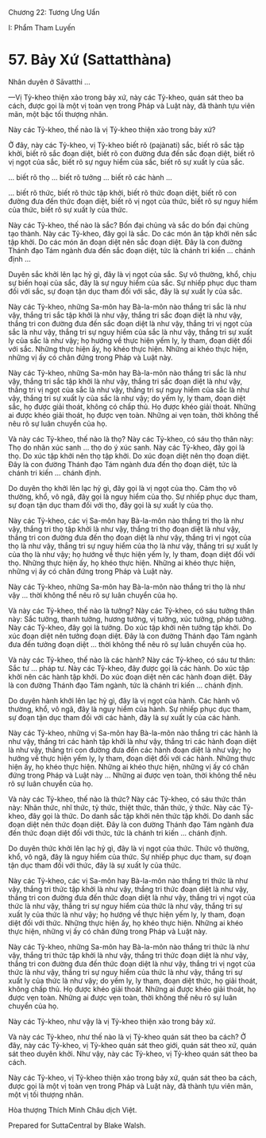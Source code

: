  

Chương 22: Tương Ưng Uẩn

I: Phẩm Tham Luyến

# 57\. Bảy Xứ (Sattatthàna)

Nhân duyên ở Sāvatthi …

—Vị Tỷ-kheo thiện xảo trong bảy xứ, này các Tỷ-kheo, quán sát theo ba cách, được gọi là một vị toàn vẹn trong Pháp và Luật này, đã thành tựu viên mãn, một bậc tối thượng nhân.

Này các Tỷ-kheo, thế nào là vị Tỷ-kheo thiện xảo trong bảy xứ?

Ở đây, này các Tỷ-kheo, vị Tỷ-kheo biết rõ (pajànati) sắc, biết rõ sắc tập khởi, biết rõ sắc đoạn diệt, biết rõ con đường đưa đến sắc đoạn diệt, biết rõ vị ngọt của sắc, biết rõ sự nguy hiểm của sắc, biết rõ sự xuất ly của sắc.

… biết rõ thọ … biết rõ tưởng … biết rõ các hành …

… biết rõ thức, biết rõ thức tập khởi, biết rõ thức đoạn diệt, biết rõ con đường đưa đến thức đoạn diệt, biết rõ vị ngọt của thức, biết rõ sự nguy hiểm của thức, biết rõ sự xuất ly của thức.

Này các Tỷ-kheo, thế nào là sắc? Bốn đại chủng và sắc do bốn đại chủng tạo thành. Này các Tỷ-kheo, đây gọi là sắc. Do các món ăn tập khởi nên sắc tập khởi. Do các món ăn đoạn diệt nên sắc đoạn diệt. Ðây là con đường Thánh đạo Tám ngành đưa đến sắc đoạn diệt, tức là chánh tri kiến … chánh định …

Duyên sắc khởi lên lạc hỷ gì, đây là vị ngọt của sắc. Sự vô thường, khổ, chịu sự biến hoại của sắc, đây là sự nguy hiểm của sắc. Sự nhiếp phục dục tham đối với sắc, sự đoạn tận dục tham đối với sắc, đây là sự xuất ly của sắc.

Này các Tỷ-kheo, những Sa-môn hay Bà-la-môn nào thắng tri sắc là như vậy, thắng tri sắc tập khởi là như vậy, thắng tri sắc đoạn diệt là như vậy, thắng tri con đường đưa đến sắc đoạn diệt là như vậy, thắng tri vị ngọt của sắc là như vậy, thắng tri sự nguy hiểm của sắc là như vậy, thắng tri sự xuất ly của sắc là như vậy; họ hướng về thực hiện yếm ly, ly tham, đoạn diệt đối với sắc. Những thực hiện ấy, họ khéo thực hiện. Những ai khéo thực hiện, những vị ấy có chân đứng trong Pháp và Luật này.

Này các Tỷ-kheo, những Sa-môn hay Bà-la-môn nào thắng tri sắc là như vậy, thắng tri sắc tập khởi là như vậy, thắng tri sắc đoạn diệt là như vậy, thắng tri vị ngọt của sắc là như vậy, thắng tri sự nguy hiểm của sắc là như vậy, thắng tri sự xuất ly của sắc là như vậy; do yếm ly, ly tham, đoạn diệt sắc, họ được giải thoát, không có chấp thủ. Họ được khéo giải thoát. Những ai được khéo giải thoát, họ được vẹn toàn. Những ai vẹn toàn, thời không thể nêu rõ sự luân chuyển của họ.

Và này các Tỷ-kheo, thế nào là thọ? Này các Tỷ-kheo, có sáu thọ thân này: Thọ do nhãn xúc sanh … thọ do ý xúc sanh. Này các Tỷ-kheo, đây gọi là thọ. Do xúc tập khởi nên thọ tập khởi. Do xúc đoạn diệt nên thọ đoạn diệt. Ðây là con đường Thánh đạo Tám ngành đưa đến thọ đoạn diệt, tức là chánh tri kiến … chánh định.

Do duyên thọ khởi lên lạc hỷ gì, đây gọi là vị ngọt của thọ. Cảm thọ vô thường, khổ, vô ngã, đây gọi là nguy hiểm của thọ. Sự nhiếp phục dục tham, sự đoạn tận dục tham đối với thọ, đây gọi là sự xuất ly của thọ.

Này các Tỷ-kheo, các vị Sa-môn hay Bà-la-môn nào thắng tri thọ là như vậy, thắng tri thọ tập khởi là như vậy, thắng tri thọ đoạn diệt là như vậy, thắng tri con đường đưa đến thọ đoạn diệt là như vậy, thắng tri vị ngọt của thọ là như vậy, thắng tri sự nguy hiểm của thọ là như vậy, thắng tri sự xuất ly của thọ là như vậy; họ hướng về thực hiện yếm ly, ly tham, đoạn diệt đối với thọ. Những thực hiện ấy, họ khéo thực hiện. Những ai khéo thực hiện, những vị ấy có chân đứng trong Pháp và Luật này.

Này các Tỷ-kheo, những Sa-môn hay Bà-la-môn nào thắng tri thọ là như vậy … thời không thể nêu rõ sự luân chuyển của họ.

Và này các Tỷ-kheo, thế nào là tưởng? Này các Tỷ-kheo, có sáu tưởng thân này: Sắc tưởng, thanh tưởng, hương tưởng, vị tưởng, xúc tưởng, pháp tưởng. Này các Tỷ-kheo, đây gọi là tưởng. Do xúc tập khởi nên tưởng tập khởi. Do xúc đoạn diệt nên tưởng đoạn diệt. Ðây là con đường Thánh đạo Tám ngành đưa đến tưởng đoạn diệt … thời không thể nêu rõ sự luân chuyển của họ.

Và này các Tỷ-kheo, thế nào là các hành? Này các Tỷ-kheo, có sáu tư thân: Sắc tư … pháp tư. Này các Tỷ-kheo, đây được gọi là các hành. Do xúc tập khởi nên các hành tập khởi. Do xúc đoạn diệt nên các hành đoạn diệt. Ðây là con đường Thánh đạo Tám ngành, tức là chánh tri kiến … chánh định.

Do duyên hành khởi lên lạc hỷ gì, đây là vị ngọt của hành. Các hành vô thường, khổ, vô ngã, đây là nguy hiểm của hành. Sự nhiếp phục dục tham, sự đoạn tận dục tham đối với các hành, đây là sự xuất ly của các hành.

Này các Tỷ-kheo, những vị Sa-môn hay Bà-la-môn nào thắng tri các hành là như vậy, thắng tri các hành tập khởi là như vậy, thắng tri các hành đoạn diệt là như vậy, thắng tri con đường đưa đến các hành đoạn diệt là như vậy; họ hướng về thực hiện yếm ly, ly tham, đoạn diệt đối với các hành. Những thực hiện ấy, họ khéo thực hiện. Những ai khéo thực hiện, những vị ấy có chân đứng trong Pháp và Luật này … Những ai được vẹn toàn, thời không thể nêu rõ sự luân chuyển của họ.

Và này các Tỷ-kheo, thế nào là thức? Này các Tỷ-kheo, có sáu thức thân này: Nhãn thức, nhĩ thức, tỷ thức, thiệt thức, thân thức, ý thức. Này các Tỷ-kheo, đây gọi là thức. Do danh sắc tập khởi nên thức tập khởi. Do danh sắc đoạn diệt nên thức đoạn diệt. Ðây là con đường Thánh đạo Tám ngành đưa đến thức đoạn diệt đối với thức, tức là chánh tri kiến … chánh định.

Do duyên thức khởi lên lạc hỷ gì, đây là vị ngọt của thức. Thức vô thường, khổ, vô ngã, đây là nguy hiểm của thức. Sự nhiếp phục dục tham, sự đoạn tận dục tham đối với thức, đây là sự xuất ly của thức.

Này các Tỷ-kheo, các vị Sa-môn hay Bà-la-môn nào thắng tri thức là như vậy, thắng tri thức tập khởi là như vậy, thắng tri thức đoạn diệt là như vậy, thắng tri con đường đưa đến thức đoạn diệt là như vậy, thắng tri vị ngọt của thức là như vậy, thắng tri sự nguy hiểm của thức là như vậy, thắng tri sự xuất ly của thức là như vậy; họ hướng về thực hiện yếm ly, ly tham, đoạn diệt đối với thức. Những thực hiện ấy, họ khéo thực hiện. Những ai khéo thực hiện, những vị ấy có chân đứng trong Pháp và Luật này.

Này các Tỷ-kheo, những Sa-môn hay Bà-la-môn nào thắng tri thức là như vậy, thắng tri thức tập khởi là như vậy, thắng tri thức đoạn diệt là như vậy, thắng tri con đường đưa đến thức đoạn diệt là như vậy, thắng tri vị ngọt của thức là như vậy, thắng tri sự nguy hiểm của thức là như vậy, thắng tri sự xuất ly của thức là như vậy; do yếm ly, ly tham, đoạn diệt thức, họ giải thoát, không chấp thủ. Họ được khéo giải thoát. Những ai được khéo giải thoát, họ được vẹn toàn. Những ai được vẹn toàn, thời không thể nêu rõ sự luân chuyển của họ.

Này các Tỷ-kheo, như vậy là vị Tỷ-kheo thiện xảo trong bảy xứ.

Và này các Tỷ-kheo, như thế nào là vị Tỷ-kheo quán sát theo ba cách? Ở đây, này các Tỷ-kheo, vị Tỷ-kheo quán sát theo giới, quán sát theo xứ, quán sát theo duyên khởi. Như vậy, này các Tỷ-kheo, vị Tỷ-kheo quán sát theo ba cách.

Này các Tỷ-kheo, vị Tỷ-kheo thiện xảo trong bảy xứ, quán sát theo ba cách, được gọi là một vị toàn vẹn trong Pháp và Luật này, đã thành tựu viên mãn, một vị tối thượng nhân.

Hòa thượng Thích Minh Châu dịch Việt.

Prepared for SuttaCentral by Blake Walsh.
